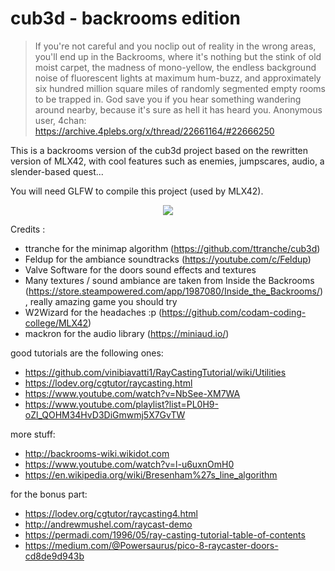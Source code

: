 # cub3d - backrooms edition

> If you're not careful and you noclip out of reality in the wrong areas, you'll end up in the Backrooms, where it's nothing but the stink of old moist carpet, the madness of mono-yellow, the endless background noise of fluorescent lights at maximum hum-buzz, and approximately six hundred million square miles of randomly segmented empty rooms to be trapped in.
> God save you if you hear something wandering around nearby, because it's sure as hell it has heard you.
Anonymous user, 4chan: <https://archive.4plebs.org/x/thread/22661164/#22666250>

This is a backrooms version of the cub3d project based on the rewritten version of MLX42, with cool features such as enemies, jumpscares, audio, a slender-based quest...

You will need GLFW to compile this project (used by MLX42).

<p align="center">
  <img src="https://i.imgur.com/bg3H6uw.png">
</p>

Credits :

- ttranche for the minimap algorithm (https://github.com/ttranche/cub3d)
- Feldup for the ambiance soundtracks (https://youtube.com/c/Feldup)
- Valve Software for the doors sound effects and textures
- Many textures / sound ambiance are taken from Inside the Backrooms (https://store.steampowered.com/app/1987080/Inside_the_Backrooms/), really amazing game you should try
- W2Wizard for the headaches :p (https://github.com/codam-coding-college/MLX42)
- mackron for the audio library (https://miniaud.io/)

good tutorials are the following ones:
* <https://github.com/vinibiavatti1/RayCastingTutorial/wiki/Utilities>
* <https://lodev.org/cgtutor/raycasting.html>
* <https://www.youtube.com/watch?v=NbSee-XM7WA>
* <https://www.youtube.com/playlist?list=PL0H9-oZl_QOHM34HvD3DiGmwmj5X7GvTW>

more stuff:
* <http://backrooms-wiki.wikidot.com>
* <https://www.youtube.com/watch?v=l-u6uxnOmH0>
* <https://en.wikipedia.org/wiki/Bresenham%27s_line_algorithm>

for the bonus part:
* <https://lodev.org/cgtutor/raycasting4.html>
* <http://andrewmushel.com/raycast-demo>
* <https://permadi.com/1996/05/ray-casting-tutorial-table-of-contents>
* <https://medium.com/@Powersaurus/pico-8-raycaster-doors-cd8de9d943b>
